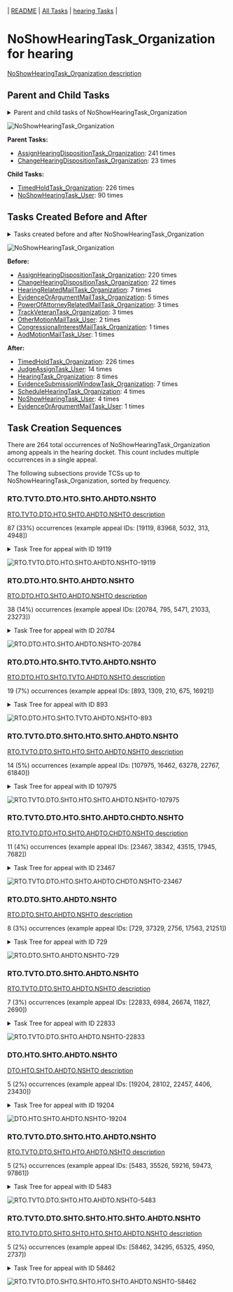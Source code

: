 <!-- DO NOT EDIT THIS FILE.  This file is autogenerated. -->
| [README](../README.md) | [All Tasks](../alltasks.md) | [hearing Tasks](tasklist.md) |

# NoShowHearingTask_Organization for hearing

[NoShowHearingTask_Organization description](../descr/NoShowHearingTask_Organization.md)

## Parent and Child Tasks

<details><summary markdown='span'>Parent and child tasks of NoShowHearingTask_Organization
</summary>

```
digraph G {
rankdir=LR;
node [shape=box]
"NoShowHearingTask_Organization" -> "TimedHoldTask_Organization" [label=226]
"NoShowHearingTask_Organization" -> "NoShowHearingTask_User" [label=90]
"AssignHearingDispositionTask_Organization" -> "NoShowHearingTask_Organization" [label=241]
"ChangeHearingDispositionTask_Organization" -> "NoShowHearingTask_Organization" [label=23]
}
```
</details>

![NoShowHearingTask_Organization](dot/NoShowHearingTask_Organization-parentchild.dot.png)

**Parent Tasks:**

   * [AssignHearingDispositionTask_Organization](AssignHearingDispositionTask_Organization.md): 241 times
   * [ChangeHearingDispositionTask_Organization](ChangeHearingDispositionTask_Organization.md): 23 times

**Child Tasks:**

   * [TimedHoldTask_Organization](TimedHoldTask_Organization.md): 226 times
   * [NoShowHearingTask_User](NoShowHearingTask_User.md): 90 times

## Tasks Created Before and After

<details><summary markdown='span'>Tasks created before and after NoShowHearingTask_Organization</summary>

```
digraph G {
rankdir=LR;

"NoShowHearingTask_Organization" -> "TimedHoldTask_Organization" [label=226]
"NoShowHearingTask_Organization" -> "JudgeAssignTask_User" [label=14]
"NoShowHearingTask_Organization" -> "HearingTask_Organization" [label=8]
"NoShowHearingTask_Organization" -> "EvidenceSubmissionWindowTask_Organization" [label=7]
"NoShowHearingTask_Organization" -> "ScheduleHearingTask_Organization" [label=4]
"NoShowHearingTask_Organization" -> "NoShowHearingTask_User" [label=4]
"NoShowHearingTask_Organization" -> "EvidenceOrArgumentMailTask_User" [label=1]
"AssignHearingDispositionTask_Organization" -> "NoShowHearingTask_Organization" [label=220]
"ChangeHearingDispositionTask_Organization" -> "NoShowHearingTask_Organization" [label=22]
"HearingRelatedMailTask_Organization" -> "NoShowHearingTask_Organization" [label=7]
"EvidenceOrArgumentMailTask_Organization" -> "NoShowHearingTask_Organization" [label=5]
"TrackVeteranTask_Organization" -> "NoShowHearingTask_Organization" [label=3]
"PowerOfAttorneyRelatedMailTask_Organization" -> "NoShowHearingTask_Organization" [label=3]
"OtherMotionMailTask_User" -> "NoShowHearingTask_Organization" [label=2]
"CongressionalInterestMailTask_Organization" -> "NoShowHearingTask_Organization" [label=1]
"AodMotionMailTask_User" -> "NoShowHearingTask_Organization" [label=1]
}
```
</details>

![NoShowHearingTask_Organization](dot/NoShowHearingTask_Organization.dot.png)

**Before:**

   * [AssignHearingDispositionTask_Organization](AssignHearingDispositionTask_Organization.md): 220 times
   * [ChangeHearingDispositionTask_Organization](ChangeHearingDispositionTask_Organization.md): 22 times
   * [HearingRelatedMailTask_Organization](HearingRelatedMailTask_Organization.md): 7 times
   * [EvidenceOrArgumentMailTask_Organization](EvidenceOrArgumentMailTask_Organization.md): 5 times
   * [PowerOfAttorneyRelatedMailTask_Organization](PowerOfAttorneyRelatedMailTask_Organization.md): 3 times
   * [TrackVeteranTask_Organization](TrackVeteranTask_Organization.md): 3 times
   * [OtherMotionMailTask_User](OtherMotionMailTask_User.md): 2 times
   * [CongressionalInterestMailTask_Organization](CongressionalInterestMailTask_Organization.md): 1 times
   * [AodMotionMailTask_User](AodMotionMailTask_User.md): 1 times

**After:**

   * [TimedHoldTask_Organization](TimedHoldTask_Organization.md): 226 times
   * [JudgeAssignTask_User](JudgeAssignTask_User.md): 14 times
   * [HearingTask_Organization](HearingTask_Organization.md): 8 times
   * [EvidenceSubmissionWindowTask_Organization](EvidenceSubmissionWindowTask_Organization.md): 7 times
   * [ScheduleHearingTask_Organization](ScheduleHearingTask_Organization.md): 4 times
   * [NoShowHearingTask_User](NoShowHearingTask_User.md): 4 times
   * [EvidenceOrArgumentMailTask_User](EvidenceOrArgumentMailTask_User.md): 1 times

## Task Creation Sequences

There are 264 total occurrences of NoShowHearingTask_Organization among appeals in the hearing docket.  This count includes multiple occurrences in a single appeal.

The following subsections provide TCSs up to NoShowHearingTask_Organization, sorted by frequency.

### RTO.TVTO.DTO.HTO.SHTO.AHDTO.NSHTO

[RTO.TVTO.DTO.HTO.SHTO.AHDTO.NSHTO description](../descr/RTO.TVTO.DTO.HTO.SHTO.AHDTO.NSHTO.md)

87 (33%) occurrences (example appeal IDs: [19119, 83968, 5032, 313, 4948])

<details><summary markdown='span'>Task Tree for appeal with ID 19119</summary>

```
@startuml
skinparam {
  ObjectBorderColor #555
  ObjectBorderThickness 0
  ObjectFontStyle bold
  ObjectFontSize 14
  ObjectAttributeFontColor #333
  ObjectAttributeFontSize 12
}
  object 0.RootTask #8dd3c7 {
Organization
}
  object 1.TrackVeteranTask #bebada {
Organization
}
  object 2.DistributionTask #ffffb3 {
Organization
}
  object 3.HearingTask #fb8072 {
Organization
}
  object 4.ScheduleHearingTask #80b1d3 {
Organization
}
  object 5.HearingAdminActionVerifyAddressTask #ffed6f {
Organization
}
  object 6.AssignHearingDispositionTask #8dd3c7 {
Organization
}
  object 7.NoShowHearingTask #b3de69 {
Organization  <back:white>    </back>
}
  object 8.TimedHoldTask #fccde5 {
Organization
}
  object 9.NoShowHearingTask #b3de69 {
User
}
  object 10.HearingTask #fb8072 {
Organization
}
  object 11.ScheduleHearingTask #80b1d3 {
Organization
}
0.RootTask -- 1.TrackVeteranTask
0.RootTask -- 2.DistributionTask
2.DistributionTask -- 3.HearingTask
3.HearingTask -- 4.ScheduleHearingTask
4.ScheduleHearingTask -- 5.HearingAdminActionVerifyAddressTask
3.HearingTask -- 6.AssignHearingDispositionTask
6.AssignHearingDispositionTask -- 7.NoShowHearingTask
7.NoShowHearingTask -- 8.TimedHoldTask
7.NoShowHearingTask -- 9.NoShowHearingTask
2.DistributionTask -- 10.HearingTask
10.HearingTask -- 11.ScheduleHearingTask
@enduml
```
</details>

![RTO.TVTO.DTO.HTO.SHTO.AHDTO.NSHTO-19119](uml/RTO.TVTO.DTO.HTO.SHTO.AHDTO.NSHTO-19119.png)

### RTO.DTO.HTO.SHTO.AHDTO.NSHTO

[RTO.DTO.HTO.SHTO.AHDTO.NSHTO description](../descr/RTO.DTO.HTO.SHTO.AHDTO.NSHTO.md)

38 (14%) occurrences (example appeal IDs: [20784, 795, 5471, 21033, 23273])

<details><summary markdown='span'>Task Tree for appeal with ID 20784</summary>

```
@startuml
skinparam {
  ObjectBorderColor #555
  ObjectBorderThickness 0
  ObjectFontStyle bold
  ObjectFontSize 14
  ObjectAttributeFontColor #333
  ObjectAttributeFontSize 12
}
  object 0.RootTask #8dd3c7 {
Organization
}
  object 1.DistributionTask #ffffb3 {
Organization
}
  object 2.HearingTask #fb8072 {
Organization
}
  object 3.ScheduleHearingTask #80b1d3 {
Organization
}
  object 4.AssignHearingDispositionTask #8dd3c7 {
Organization
}
  object 5.NoShowHearingTask #b3de69 {
Organization  <back:white>    </back>
}
  object 6.TimedHoldTask #fccde5 {
Organization
}
  object 7.NoShowHearingTask #b3de69 {
User
}
  object 8.JudgeAssignTask #ccebc5 {
User
}
  object 9.JudgeDecisionReviewTask #d9d9d9 {
User
}
  object 10.AttorneyTask #bc80bd {
User
}
  object 11.AttorneyRewriteTask #b3de69 {
User
}
  object 12.BvaDispatchTask #b3de69 {
Organization
}
  object 13.BvaDispatchTask #b3de69 {
User
}
0.RootTask -- 1.DistributionTask
1.DistributionTask -- 2.HearingTask
2.HearingTask -- 3.ScheduleHearingTask
2.HearingTask -- 4.AssignHearingDispositionTask
4.AssignHearingDispositionTask -- 5.NoShowHearingTask
5.NoShowHearingTask -- 6.TimedHoldTask
5.NoShowHearingTask -- 7.NoShowHearingTask
0.RootTask -- 8.JudgeAssignTask
0.RootTask -- 9.JudgeDecisionReviewTask
9.JudgeDecisionReviewTask -- 10.AttorneyTask
9.JudgeDecisionReviewTask -- 11.AttorneyRewriteTask
0.RootTask -- 12.BvaDispatchTask
12.BvaDispatchTask -- 13.BvaDispatchTask
@enduml
```
</details>

![RTO.DTO.HTO.SHTO.AHDTO.NSHTO-20784](uml/RTO.DTO.HTO.SHTO.AHDTO.NSHTO-20784.png)

### RTO.DTO.HTO.SHTO.TVTO.AHDTO.NSHTO

[RTO.DTO.HTO.SHTO.TVTO.AHDTO.NSHTO description](../descr/RTO.DTO.HTO.SHTO.TVTO.AHDTO.NSHTO.md)

19 (7%) occurrences (example appeal IDs: [893, 1309, 210, 675, 16921])

<details><summary markdown='span'>Task Tree for appeal with ID 893</summary>

```
@startuml
skinparam {
  ObjectBorderColor #555
  ObjectBorderThickness 0
  ObjectFontStyle bold
  ObjectFontSize 14
  ObjectAttributeFontColor #333
  ObjectAttributeFontSize 12
}
  object 0.RootTask #8dd3c7 {
Organization
}
  object 1.InformalHearingPresentationTask #fdb462 {
Organization
}
  object 2.DistributionTask #ffffb3 {
Organization
}
  object 3.HearingTask #fb8072 {
Organization
}
  object 4.ScheduleHearingTask #80b1d3 {
Organization
}
  object 5.TrackVeteranTask #bebada {
Organization
}
  object 6.AssignHearingDispositionTask #8dd3c7 {
Organization
}
  object 7.NoShowHearingTask #b3de69 {
Organization  <back:white>    </back>
}
  object 8.TimedHoldTask #fccde5 {
Organization
}
  object 9.HearingTask #fb8072 {
Organization
}
  object 10.ScheduleHearingTask #80b1d3 {
Organization
}
  object 11.AssignHearingDispositionTask #8dd3c7 {
Organization
}
  object 12.ChangeHearingDispositionTask #d9d9d9 {
Organization
}
  object 13.TranscriptionTask #fb8072 {
Organization
}
  object 14.EvidenceSubmissionWindowTask #fccde5 {
Organization
}
  object 15.SpecialCaseMovementTask #8dd3c7 {
User
}
  object 16.JudgeAssignTask #ccebc5 {
User
}
  object 17.JudgeDecisionReviewTask #d9d9d9 {
User
}
  object 18.AttorneyTask #bc80bd {
User
}
  object 19.BvaDispatchTask #b3de69 {
Organization
}
  object 20.BvaDispatchTask #b3de69 {
User
}
  object 21.BvaDispatchTask #b3de69 {
User
}
2.DistributionTask -- 1.InformalHearingPresentationTask
0.RootTask -- 2.DistributionTask
2.DistributionTask -- 3.HearingTask
3.HearingTask -- 4.ScheduleHearingTask
0.RootTask -- 5.TrackVeteranTask
3.HearingTask -- 6.AssignHearingDispositionTask
6.AssignHearingDispositionTask -- 7.NoShowHearingTask
7.NoShowHearingTask -- 8.TimedHoldTask
2.DistributionTask -- 9.HearingTask
9.HearingTask -- 10.ScheduleHearingTask
9.HearingTask -- 11.AssignHearingDispositionTask
9.HearingTask -- 12.ChangeHearingDispositionTask
12.ChangeHearingDispositionTask -- 13.TranscriptionTask
12.ChangeHearingDispositionTask -- 14.EvidenceSubmissionWindowTask
2.DistributionTask -- 15.SpecialCaseMovementTask
0.RootTask -- 16.JudgeAssignTask
0.RootTask -- 17.JudgeDecisionReviewTask
17.JudgeDecisionReviewTask -- 18.AttorneyTask
0.RootTask -- 19.BvaDispatchTask
19.BvaDispatchTask -- 20.BvaDispatchTask
19.BvaDispatchTask -- 21.BvaDispatchTask
@enduml
```
</details>

![RTO.DTO.HTO.SHTO.TVTO.AHDTO.NSHTO-893](uml/RTO.DTO.HTO.SHTO.TVTO.AHDTO.NSHTO-893.png)

### RTO.TVTO.DTO.SHTO.HTO.SHTO.AHDTO.NSHTO

[RTO.TVTO.DTO.SHTO.HTO.SHTO.AHDTO.NSHTO description](../descr/RTO.TVTO.DTO.SHTO.HTO.SHTO.AHDTO.NSHTO.md)

14 (5%) occurrences (example appeal IDs: [107975, 16462, 63278, 22767, 61840])

<details><summary markdown='span'>Task Tree for appeal with ID 107975</summary>

```
@startuml
skinparam {
  ObjectBorderColor #555
  ObjectBorderThickness 0
  ObjectFontStyle bold
  ObjectFontSize 14
  ObjectAttributeFontColor #333
  ObjectAttributeFontSize 12
}
  object 0.RootTask #8dd3c7 {
Organization
}
  object 1.TrackVeteranTask #bebada {
Organization
}
  object 2.DistributionTask #ffffb3 {
Organization
}
  object 3.HearingTask #fb8072 {
Organization
}
  object 4.ScheduleHearingTask #80b1d3 {
Organization
}
  object 5.AssignHearingDispositionTask #8dd3c7 {
Organization
}
  object 6.HearingTask #fb8072 {
Organization
}
  object 7.ScheduleHearingTask #80b1d3 {
Organization
}
  object 8.AssignHearingDispositionTask #8dd3c7 {
Organization
}
  object 9.NoShowHearingTask #b3de69 {
Organization  <back:white>    </back>
}
  object 10.TimedHoldTask #fccde5 {
Organization
}
  object 11.EvidenceSubmissionWindowTask #fccde5 {
Organization
}
  object 12.JudgeAssignTask #ccebc5 {
User
}
  object 13.JudgeDecisionReviewTask #d9d9d9 {
User
}
  object 14.AttorneyTask #bc80bd {
User
}
  object 15.ScheduleHearingColocatedTask #ccebc5 {
Organization
}
  object 16.DistributionTask #ffffb3 {
Organization
}
  object 17.HearingTask #fb8072 {
Organization
}
  object 18.ScheduleHearingTask #80b1d3 {
Organization
}
  object 19.EvidenceSubmissionWindowTask #fccde5 {
Organization
}
  object 20.SpecialCaseMovementTask #8dd3c7 {
User
}
  object 21.JudgeAssignTask #ccebc5 {
User
}
  object 22.HearingRelatedMailTask #8dd3c7 {
Organization
}
  object 23.HearingRelatedMailTask #8dd3c7 {
Organization
}
  object 24.HearingRelatedMailTask #8dd3c7 {
User
}
  object 25.ScheduleHearingColocatedTask #ccebc5 {
Organization
}
  object 26.DistributionTask #ffffb3 {
Organization
}
  object 27.HearingTask #fb8072 {
Organization
}
  object 28.ScheduleHearingTask #80b1d3 {
Organization
}
  object 29.ChangeHearingRequestTypeTask #2ca02c {
User
}
  object 30.ChangeHearingRequestTypeTask #2ca02c {
User
}
  object 31.HearingRelatedMailTask #8dd3c7 {
Organization
}
  object 32.AssignHearingDispositionTask #8dd3c7 {
Organization
}
  object 33.NoShowHearingTask #b3de69 {
Organization  <back:white>    </back>
}
  object 34.TimedHoldTask #fccde5 {
Organization
}
  object 35.EvidenceSubmissionWindowTask #fccde5 {
Organization
}
  object 36.JudgeAssignTask #ccebc5 {
User
}
  object 37.JudgeDecisionReviewTask #d9d9d9 {
User
}
  object 38.AttorneyTask #bc80bd {
User
}
  object 39.HearingClarificationColocatedTask #ccebc5 {
Organization
}
  object 40.HearingClarificationColocatedTask #ccebc5 {
User
}
  object 41.FoiaColocatedTask #fccde5 {
Organization
}
  object 42.FoiaTask #fb8072 {
Organization
}
  object 43.ScheduleHearingColocatedTask #ccebc5 {
Organization
}
0.RootTask -- 1.TrackVeteranTask
0.RootTask -- 2.DistributionTask
2.DistributionTask -- 3.HearingTask
3.HearingTask -- 4.ScheduleHearingTask
3.HearingTask -- 5.AssignHearingDispositionTask
2.DistributionTask -- 6.HearingTask
6.HearingTask -- 7.ScheduleHearingTask
6.HearingTask -- 8.AssignHearingDispositionTask
8.AssignHearingDispositionTask -- 9.NoShowHearingTask
9.NoShowHearingTask -- 10.TimedHoldTask
6.HearingTask -- 11.EvidenceSubmissionWindowTask
0.RootTask -- 12.JudgeAssignTask
0.RootTask -- 13.JudgeDecisionReviewTask
13.JudgeDecisionReviewTask -- 14.AttorneyTask
14.AttorneyTask -- 15.ScheduleHearingColocatedTask
0.RootTask -- 16.DistributionTask
16.DistributionTask -- 17.HearingTask
17.HearingTask -- 18.ScheduleHearingTask
17.HearingTask -- 19.EvidenceSubmissionWindowTask
16.DistributionTask -- 20.SpecialCaseMovementTask
0.RootTask -- 21.JudgeAssignTask
0.RootTask -- 22.HearingRelatedMailTask
22.HearingRelatedMailTask -- 23.HearingRelatedMailTask
23.HearingRelatedMailTask -- 24.HearingRelatedMailTask
21.JudgeAssignTask -- 25.ScheduleHearingColocatedTask
0.RootTask -- 26.DistributionTask
26.DistributionTask -- 27.HearingTask
27.HearingTask -- 28.ScheduleHearingTask
28.ScheduleHearingTask -- 29.ChangeHearingRequestTypeTask
28.ScheduleHearingTask -- 30.ChangeHearingRequestTypeTask
24.HearingRelatedMailTask -- 31.HearingRelatedMailTask
27.HearingTask -- 32.AssignHearingDispositionTask
32.AssignHearingDispositionTask -- 33.NoShowHearingTask
33.NoShowHearingTask -- 34.TimedHoldTask
27.HearingTask -- 35.EvidenceSubmissionWindowTask
0.RootTask -- 36.JudgeAssignTask
0.RootTask -- 37.JudgeDecisionReviewTask
37.JudgeDecisionReviewTask -- 38.AttorneyTask
38.AttorneyTask -- 39.HearingClarificationColocatedTask
39.HearingClarificationColocatedTask -- 40.HearingClarificationColocatedTask
38.AttorneyTask -- 41.FoiaColocatedTask
41.FoiaColocatedTask -- 42.FoiaTask
38.AttorneyTask -- 43.ScheduleHearingColocatedTask
@enduml
```
</details>

![RTO.TVTO.DTO.SHTO.HTO.SHTO.AHDTO.NSHTO-107975](uml/RTO.TVTO.DTO.SHTO.HTO.SHTO.AHDTO.NSHTO-107975.png)

### RTO.TVTO.DTO.HTO.SHTO.AHDTO.CHDTO.NSHTO

[RTO.TVTO.DTO.HTO.SHTO.AHDTO.CHDTO.NSHTO description](../descr/RTO.TVTO.DTO.HTO.SHTO.AHDTO.CHDTO.NSHTO.md)

11 (4%) occurrences (example appeal IDs: [23467, 38342, 43515, 17945, 7682])

<details><summary markdown='span'>Task Tree for appeal with ID 23467</summary>

```
@startuml
skinparam {
  ObjectBorderColor #555
  ObjectBorderThickness 0
  ObjectFontStyle bold
  ObjectFontSize 14
  ObjectAttributeFontColor #333
  ObjectAttributeFontSize 12
}
  object 0.RootTask #8dd3c7 {
Organization
}
  object 1.TrackVeteranTask #bebada {
Organization
}
  object 2.DistributionTask #ffffb3 {
Organization
}
  object 3.HearingTask #fb8072 {
Organization
}
  object 4.ScheduleHearingTask #80b1d3 {
Organization
}
  object 5.AssignHearingDispositionTask #8dd3c7 {
Organization
}
  object 6.ChangeHearingDispositionTask #d9d9d9 {
Organization
}
  object 7.NoShowHearingTask #b3de69 {
Organization  <back:white>    </back>
}
  object 8.TimedHoldTask #fccde5 {
Organization
}
  object 9.JudgeAssignTask #ccebc5 {
User
}
  object 10.JudgeDecisionReviewTask #d9d9d9 {
User
}
  object 11.AttorneyTask #bc80bd {
User
}
  object 12.ScheduleHearingColocatedTask #ccebc5 {
Organization
}
  object 13.ScheduleHearingColocatedTask #ccebc5 {
User
}
  object 14.DistributionTask #ffffb3 {
Organization
}
  object 15.HearingTask #fb8072 {
Organization
}
  object 16.ScheduleHearingTask #80b1d3 {
Organization
}
  object 17.HearingAdminActionVerifyAddressTask #ffed6f {
Organization
}
  object 18.HearingRelatedMailTask #8dd3c7 {
Organization
}
  object 19.HearingRelatedMailTask #8dd3c7 {
Organization
}
  object 20.HearingTask #fb8072 {
Organization
}
  object 21.ChangeHearingDispositionTask #d9d9d9 {
Organization
}
  object 22.HearingTask #fb8072 {
Organization
}
  object 23.ScheduleHearingTask #80b1d3 {
Organization
}
  object 24.JudgeAssignTask #ccebc5 {
User
}
  object 25.HearingClarificationColocatedTask #ccebc5 {
Organization
}
  object 26.HearingClarificationColocatedTask #ccebc5 {
User
}
  object 27.ScheduleHearingColocatedTask #ccebc5 {
Organization
}
  object 28.JudgeDecisionReviewTask #d9d9d9 {
User
}
  object 29.AttorneyTask #bc80bd {
User
}
  object 30.HearingClarificationColocatedTask #ccebc5 {
Organization
}
  object 31.HearingClarificationColocatedTask #ccebc5 {
User
}
  object 32.ScheduleHearingColocatedTask #ccebc5 {
Organization
}
  object 33.ChangeHearingRequestTypeTask #2ca02c {
User
}
  object 34.ScheduleHearingColocatedTask #ccebc5 {
Organization
}
  object 35.AssignHearingDispositionTask #8dd3c7 {
Organization
}
  object 36.HearingTask #fb8072 {
Organization
}
  object 37.ScheduleHearingTask #80b1d3 {
Organization
}
  object 38.HearingRelatedMailTask #8dd3c7 {
Organization
}
0.RootTask -- 1.TrackVeteranTask
0.RootTask -- 2.DistributionTask
2.DistributionTask -- 3.HearingTask
3.HearingTask -- 4.ScheduleHearingTask
3.HearingTask -- 5.AssignHearingDispositionTask
3.HearingTask -- 6.ChangeHearingDispositionTask
6.ChangeHearingDispositionTask -- 7.NoShowHearingTask
7.NoShowHearingTask -- 8.TimedHoldTask
0.RootTask -- 9.JudgeAssignTask
0.RootTask -- 10.JudgeDecisionReviewTask
10.JudgeDecisionReviewTask -- 11.AttorneyTask
11.AttorneyTask -- 12.ScheduleHearingColocatedTask
12.ScheduleHearingColocatedTask -- 13.ScheduleHearingColocatedTask
0.RootTask -- 14.DistributionTask
14.DistributionTask -- 15.HearingTask
15.HearingTask -- 16.ScheduleHearingTask
16.ScheduleHearingTask -- 17.HearingAdminActionVerifyAddressTask
0.RootTask -- 18.HearingRelatedMailTask
18.HearingRelatedMailTask -- 19.HearingRelatedMailTask
2.DistributionTask -- 20.HearingTask
20.HearingTask -- 21.ChangeHearingDispositionTask
2.DistributionTask -- 22.HearingTask
22.HearingTask -- 23.ScheduleHearingTask
0.RootTask -- 24.JudgeAssignTask
24.JudgeAssignTask -- 25.HearingClarificationColocatedTask
25.HearingClarificationColocatedTask -- 26.HearingClarificationColocatedTask
24.JudgeAssignTask -- 27.ScheduleHearingColocatedTask
0.RootTask -- 28.JudgeDecisionReviewTask
28.JudgeDecisionReviewTask -- 29.AttorneyTask
29.AttorneyTask -- 30.HearingClarificationColocatedTask
30.HearingClarificationColocatedTask -- 31.HearingClarificationColocatedTask
29.AttorneyTask -- 32.ScheduleHearingColocatedTask
23.ScheduleHearingTask -- 33.ChangeHearingRequestTypeTask
29.AttorneyTask -- 34.ScheduleHearingColocatedTask
22.HearingTask -- 35.AssignHearingDispositionTask
2.DistributionTask -- 36.HearingTask
36.HearingTask -- 37.ScheduleHearingTask
2.DistributionTask -- 38.HearingRelatedMailTask
@enduml
```
</details>

![RTO.TVTO.DTO.HTO.SHTO.AHDTO.CHDTO.NSHTO-23467](uml/RTO.TVTO.DTO.HTO.SHTO.AHDTO.CHDTO.NSHTO-23467.png)

### RTO.DTO.SHTO.AHDTO.NSHTO

[RTO.DTO.SHTO.AHDTO.NSHTO description](../descr/RTO.DTO.SHTO.AHDTO.NSHTO.md)

8 (3%) occurrences (example appeal IDs: [729, 37329, 2756, 17563, 21251])

<details><summary markdown='span'>Task Tree for appeal with ID 729</summary>

```
@startuml
skinparam {
  ObjectBorderColor #555
  ObjectBorderThickness 0
  ObjectFontStyle bold
  ObjectFontSize 14
  ObjectAttributeFontColor #333
  ObjectAttributeFontSize 12
}
  object 0.RootTask #8dd3c7 {
Organization
}
  object 1.InformalHearingPresentationTask #fdb462 {
Organization
}
  object 2.DistributionTask #ffffb3 {
Organization
}
  object 3.HearingTask #fb8072 {
Organization
}
  object 4.ScheduleHearingTask #80b1d3 {
Organization
}
  object 5.AssignHearingDispositionTask #8dd3c7 {
Organization
}
  object 6.NoShowHearingTask #b3de69 {
Organization  <back:white>    </back>
}
  object 7.HearingRelatedMailTask #8dd3c7 {
Organization
}
  object 8.HearingRelatedMailTask #8dd3c7 {
Organization
}
  object 9.NoShowHearingTask #b3de69 {
User
}
  object 10.ChangeHearingDispositionTask #d9d9d9 {
Organization
}
  object 11.HearingTask #fb8072 {
Organization
}
  object 12.ScheduleHearingTask #80b1d3 {
Organization
}
  object 13.AssignHearingDispositionTask #8dd3c7 {
Organization
}
  object 14.TranscriptionTask #fb8072 {
Organization
}
  object 15.EvidenceSubmissionWindowTask #fccde5 {
Organization
}
  object 16.TrackVeteranTask #bebada {
Organization
}
  object 17.EvidenceOrArgumentMailTask #ffffb3 {
Organization
}
  object 18.JudgeAssignTask #ccebc5 {
User
}
  object 19.EvidenceOrArgumentMailTask #ffffb3 {
Organization
}
  object 20.JudgeDecisionReviewTask #d9d9d9 {
User
}
  object 21.AttorneyTask #bc80bd {
User
}
  object 22.EvidenceOrArgumentMailTask #ffffb3 {
Organization
}
  object 23.BvaDispatchTask #b3de69 {
Organization
}
  object 24.BvaDispatchTask #b3de69 {
User
}
2.DistributionTask -- 1.InformalHearingPresentationTask
0.RootTask -- 2.DistributionTask
2.DistributionTask -- 3.HearingTask
3.HearingTask -- 4.ScheduleHearingTask
3.HearingTask -- 5.AssignHearingDispositionTask
5.AssignHearingDispositionTask -- 6.NoShowHearingTask
0.RootTask -- 7.HearingRelatedMailTask
7.HearingRelatedMailTask -- 8.HearingRelatedMailTask
6.NoShowHearingTask -- 9.NoShowHearingTask
3.HearingTask -- 10.ChangeHearingDispositionTask
2.DistributionTask -- 11.HearingTask
11.HearingTask -- 12.ScheduleHearingTask
11.HearingTask -- 13.AssignHearingDispositionTask
13.AssignHearingDispositionTask -- 14.TranscriptionTask
13.AssignHearingDispositionTask -- 15.EvidenceSubmissionWindowTask
0.RootTask -- 16.TrackVeteranTask
0.RootTask -- 17.EvidenceOrArgumentMailTask
0.RootTask -- 18.JudgeAssignTask
0.RootTask -- 19.EvidenceOrArgumentMailTask
0.RootTask -- 20.JudgeDecisionReviewTask
20.JudgeDecisionReviewTask -- 21.AttorneyTask
0.RootTask -- 22.EvidenceOrArgumentMailTask
0.RootTask -- 23.BvaDispatchTask
23.BvaDispatchTask -- 24.BvaDispatchTask
@enduml
```
</details>

![RTO.DTO.SHTO.AHDTO.NSHTO-729](uml/RTO.DTO.SHTO.AHDTO.NSHTO-729.png)

### RTO.TVTO.DTO.SHTO.AHDTO.NSHTO

[RTO.TVTO.DTO.SHTO.AHDTO.NSHTO description](../descr/RTO.TVTO.DTO.SHTO.AHDTO.NSHTO.md)

7 (3%) occurrences (example appeal IDs: [22833, 6984, 26674, 11827, 2690])

<details><summary markdown='span'>Task Tree for appeal with ID 22833</summary>

```
@startuml
skinparam {
  ObjectBorderColor #555
  ObjectBorderThickness 0
  ObjectFontStyle bold
  ObjectFontSize 14
  ObjectAttributeFontColor #333
  ObjectAttributeFontSize 12
}
  object 0.RootTask #8dd3c7 {
Organization
}
  object 1.TrackVeteranTask #bebada {
Organization
}
  object 2.DistributionTask #ffffb3 {
Organization
}
  object 3.HearingTask #fb8072 {
Organization
}
  object 4.ScheduleHearingTask #80b1d3 {
Organization
}
  object 5.AssignHearingDispositionTask #8dd3c7 {
Organization
}
  object 6.NoShowHearingTask #b3de69 {
Organization  <back:white>    </back>
}
  object 7.TimedHoldTask #fccde5 {
Organization
}
  object 8.NoShowHearingTask #b3de69 {
User
}
  object 9.ChangeHearingDispositionTask #d9d9d9 {
Organization
}
  object 10.HearingTask #fb8072 {
Organization
}
  object 11.ScheduleHearingTask #80b1d3 {
Organization
}
  object 12.AssignHearingDispositionTask #8dd3c7 {
Organization
}
  object 13.EvidenceSubmissionWindowTask #fccde5 {
Organization
}
  object 14.EvidenceSubmissionWindowTask #fccde5 {
User
}
  object 15.JudgeAssignTask #ccebc5 {
User
}
  object 16.JudgeDecisionReviewTask #d9d9d9 {
User
}
  object 17.AttorneyTask #bc80bd {
User
}
  object 18.BvaDispatchTask #b3de69 {
Organization
}
  object 19.BvaDispatchTask #b3de69 {
User
}
0.RootTask -- 1.TrackVeteranTask
0.RootTask -- 2.DistributionTask
2.DistributionTask -- 3.HearingTask
3.HearingTask -- 4.ScheduleHearingTask
3.HearingTask -- 5.AssignHearingDispositionTask
5.AssignHearingDispositionTask -- 6.NoShowHearingTask
6.NoShowHearingTask -- 7.TimedHoldTask
6.NoShowHearingTask -- 8.NoShowHearingTask
3.HearingTask -- 9.ChangeHearingDispositionTask
2.DistributionTask -- 10.HearingTask
10.HearingTask -- 11.ScheduleHearingTask
10.HearingTask -- 12.AssignHearingDispositionTask
2.DistributionTask -- 13.EvidenceSubmissionWindowTask
13.EvidenceSubmissionWindowTask -- 14.EvidenceSubmissionWindowTask
0.RootTask -- 15.JudgeAssignTask
0.RootTask -- 16.JudgeDecisionReviewTask
16.JudgeDecisionReviewTask -- 17.AttorneyTask
0.RootTask -- 18.BvaDispatchTask
18.BvaDispatchTask -- 19.BvaDispatchTask
@enduml
```
</details>

![RTO.TVTO.DTO.SHTO.AHDTO.NSHTO-22833](uml/RTO.TVTO.DTO.SHTO.AHDTO.NSHTO-22833.png)

### DTO.HTO.SHTO.AHDTO.NSHTO

[DTO.HTO.SHTO.AHDTO.NSHTO description](../descr/DTO.HTO.SHTO.AHDTO.NSHTO.md)

5 (2%) occurrences (example appeal IDs: [19204, 28102, 22457, 4406, 23430])

<details><summary markdown='span'>Task Tree for appeal with ID 19204</summary>

```
@startuml
skinparam {
  ObjectBorderColor #555
  ObjectBorderThickness 0
  ObjectFontStyle bold
  ObjectFontSize 14
  ObjectAttributeFontColor #333
  ObjectAttributeFontSize 12
}
  object 0.RootTask #8dd3c7 {
Organization
}
  object 1.TrackVeteranTask #bebada {
Organization
}
  object 2.DistributionTask #ffffb3 {
Organization
}
  object 3.HearingTask #fb8072 {
Organization
}
  object 4.ScheduleHearingTask #80b1d3 {
Organization
}
  object 5.AssignHearingDispositionTask #8dd3c7 {
Organization
}
  object 6.NoShowHearingTask #b3de69 {
Organization  <back:white>    </back>
}
  object 7.TimedHoldTask #fccde5 {
Organization
}
  object 8.NoShowHearingTask #b3de69 {
User
}
  object 9.ChangeHearingDispositionTask #d9d9d9 {
Organization
}
  object 10.EvidenceSubmissionWindowTask #fccde5 {
Organization
}
  object 11.JudgeAssignTask #ccebc5 {
User
}
  object 12.JudgeDecisionReviewTask #d9d9d9 {
User
}
  object 13.AttorneyTask #bc80bd {
User
}
0.RootTask -- 1.TrackVeteranTask
0.RootTask -- 2.DistributionTask
2.DistributionTask -- 3.HearingTask
3.HearingTask -- 4.ScheduleHearingTask
3.HearingTask -- 5.AssignHearingDispositionTask
5.AssignHearingDispositionTask -- 6.NoShowHearingTask
6.NoShowHearingTask -- 7.TimedHoldTask
6.NoShowHearingTask -- 8.NoShowHearingTask
3.HearingTask -- 9.ChangeHearingDispositionTask
2.DistributionTask -- 10.EvidenceSubmissionWindowTask
0.RootTask -- 11.JudgeAssignTask
0.RootTask -- 12.JudgeDecisionReviewTask
12.JudgeDecisionReviewTask -- 13.AttorneyTask
@enduml
```
</details>

![DTO.HTO.SHTO.AHDTO.NSHTO-19204](uml/DTO.HTO.SHTO.AHDTO.NSHTO-19204.png)

### RTO.TVTO.DTO.SHTO.HTO.AHDTO.NSHTO

[RTO.TVTO.DTO.SHTO.HTO.AHDTO.NSHTO description](../descr/RTO.TVTO.DTO.SHTO.HTO.AHDTO.NSHTO.md)

5 (2%) occurrences (example appeal IDs: [5483, 35526, 59216, 59473, 97861])

<details><summary markdown='span'>Task Tree for appeal with ID 5483</summary>

```
@startuml
skinparam {
  ObjectBorderColor #555
  ObjectBorderThickness 0
  ObjectFontStyle bold
  ObjectFontSize 14
  ObjectAttributeFontColor #333
  ObjectAttributeFontSize 12
}
  object 0.RootTask #8dd3c7 {
Organization
}
  object 1.TrackVeteranTask #bebada {
Organization
}
  object 2.DistributionTask #ffffb3 {
Organization
}
  object 3.HearingTask #fb8072 {
Organization
}
  object 4.ScheduleHearingTask #80b1d3 {
Organization
}
  object 5.AssignHearingDispositionTask #8dd3c7 {
Organization
}
  object 6.HearingTask #fb8072 {
Organization
}
  object 7.AssignHearingDispositionTask #8dd3c7 {
Organization
}
  object 8.NoShowHearingTask #b3de69 {
Organization  <back:white>    </back>
}
  object 9.TimedHoldTask #fccde5 {
Organization
}
  object 10.NoShowHearingTask #b3de69 {
User
}
  object 11.JudgeAssignTask #ccebc5 {
User
}
  object 12.JudgeAssignTask #ccebc5 {
User
}
  object 13.JudgeDecisionReviewTask #d9d9d9 {
User
}
  object 14.AttorneyTask #bc80bd {
User
}
  object 15.BvaDispatchTask #b3de69 {
Organization
}
  object 16.BvaDispatchTask #b3de69 {
User
}
0.RootTask -- 1.TrackVeteranTask
0.RootTask -- 2.DistributionTask
2.DistributionTask -- 3.HearingTask
3.HearingTask -- 4.ScheduleHearingTask
3.HearingTask -- 5.AssignHearingDispositionTask
2.DistributionTask -- 6.HearingTask
6.HearingTask -- 7.AssignHearingDispositionTask
7.AssignHearingDispositionTask -- 8.NoShowHearingTask
8.NoShowHearingTask -- 9.TimedHoldTask
8.NoShowHearingTask -- 10.NoShowHearingTask
0.RootTask -- 11.JudgeAssignTask
0.RootTask -- 12.JudgeAssignTask
0.RootTask -- 13.JudgeDecisionReviewTask
13.JudgeDecisionReviewTask -- 14.AttorneyTask
0.RootTask -- 15.BvaDispatchTask
15.BvaDispatchTask -- 16.BvaDispatchTask
@enduml
```
</details>

![RTO.TVTO.DTO.SHTO.HTO.AHDTO.NSHTO-5483](uml/RTO.TVTO.DTO.SHTO.HTO.AHDTO.NSHTO-5483.png)

### RTO.TVTO.DTO.SHTO.SHTO.HTO.SHTO.AHDTO.NSHTO

[RTO.TVTO.DTO.SHTO.SHTO.HTO.SHTO.AHDTO.NSHTO description](../descr/RTO.TVTO.DTO.SHTO.SHTO.HTO.SHTO.AHDTO.NSHTO.md)

5 (2%) occurrences (example appeal IDs: [58462, 34295, 65325, 4950, 2737])

<details><summary markdown='span'>Task Tree for appeal with ID 58462</summary>

```
@startuml
skinparam {
  ObjectBorderColor #555
  ObjectBorderThickness 0
  ObjectFontStyle bold
  ObjectFontSize 14
  ObjectAttributeFontColor #333
  ObjectAttributeFontSize 12
}
  object 0.RootTask #8dd3c7 {
Organization
}
  object 1.TrackVeteranTask #bebada {
Organization
}
  object 2.DistributionTask #ffffb3 {
Organization
}
  object 3.HearingTask #fb8072 {
Organization
}
  object 4.ScheduleHearingTask #80b1d3 {
Organization
}
  object 5.AssignHearingDispositionTask #8dd3c7 {
Organization
}
  object 6.HearingTask #fb8072 {
Organization
}
  object 7.ScheduleHearingTask #80b1d3 {
Organization
}
  object 8.AssignHearingDispositionTask #8dd3c7 {
Organization
}
  object 9.HearingTask #fb8072 {
Organization
}
  object 10.ScheduleHearingTask #80b1d3 {
Organization
}
  object 11.AssignHearingDispositionTask #8dd3c7 {
Organization
}
  object 12.NoShowHearingTask #b3de69 {
Organization  <back:white>    </back>
}
  object 13.TimedHoldTask #fccde5 {
Organization
}
  object 14.JudgeAssignTask #ccebc5 {
User
}
  object 15.JudgeDecisionReviewTask #d9d9d9 {
User
}
  object 16.AttorneyTask #bc80bd {
User
}
  object 17.AddressVerificationColocatedTask #fb8072 {
Organization
}
  object 18.AddressVerificationColocatedTask #fb8072 {
User
}
  object 19.TimedHoldTask #fccde5 {
User
}
  object 20.JudgeAssignTask #ccebc5 {
User
}
  object 21.JudgeDecisionReviewTask #d9d9d9 {
User
}
  object 22.AttorneyTask #bc80bd {
User
}
  object 23.BvaDispatchTask #b3de69 {
Organization
}
  object 24.BvaDispatchTask #b3de69 {
User
}
  object 25.EvidenceSubmissionWindowTask #fccde5 {
Organization
}
0.RootTask -- 1.TrackVeteranTask
0.RootTask -- 2.DistributionTask
2.DistributionTask -- 3.HearingTask
3.HearingTask -- 4.ScheduleHearingTask
3.HearingTask -- 5.AssignHearingDispositionTask
2.DistributionTask -- 6.HearingTask
6.HearingTask -- 7.ScheduleHearingTask
6.HearingTask -- 8.AssignHearingDispositionTask
2.DistributionTask -- 9.HearingTask
9.HearingTask -- 10.ScheduleHearingTask
9.HearingTask -- 11.AssignHearingDispositionTask
11.AssignHearingDispositionTask -- 12.NoShowHearingTask
12.NoShowHearingTask -- 13.TimedHoldTask
0.RootTask -- 14.JudgeAssignTask
0.RootTask -- 15.JudgeDecisionReviewTask
15.JudgeDecisionReviewTask -- 16.AttorneyTask
16.AttorneyTask -- 17.AddressVerificationColocatedTask
17.AddressVerificationColocatedTask -- 18.AddressVerificationColocatedTask
18.AddressVerificationColocatedTask -- 19.TimedHoldTask
0.RootTask -- 20.JudgeAssignTask
0.RootTask -- 21.JudgeDecisionReviewTask
21.JudgeDecisionReviewTask -- 22.AttorneyTask
0.RootTask -- 23.BvaDispatchTask
23.BvaDispatchTask -- 24.BvaDispatchTask
9.HearingTask -- 25.EvidenceSubmissionWindowTask
@enduml
```
</details>

![RTO.TVTO.DTO.SHTO.SHTO.HTO.SHTO.AHDTO.NSHTO-58462](uml/RTO.TVTO.DTO.SHTO.SHTO.HTO.SHTO.AHDTO.NSHTO-58462.png)

